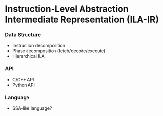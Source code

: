 # Instruction-Level Abstraction Intermediate Representation (ILA-IR)

### Data Structure
* Instruction decomposition 
* Phase decomposition (fetch/decode/execute)
* Hierarchical ILA

### API
* C/C++ API
* Python API

### Language
* SSA-like language?
